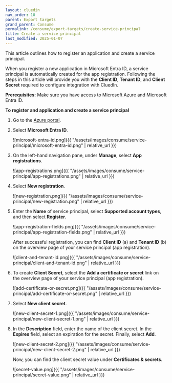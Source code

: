 ```yaml
---
layout: cluedin
nav_order: 10
parent: Export targets
grand_parent: Consume
permalink: /consume/export-targets/create-service-principal
title: Create a service principal
last_modified: 2025-01-07
---
```


This article outlines how to register an application and create a service principal.

When you register a new application in Microsoft Entra ID, a service principal is automatically created for the app registration. Following the steps in this article will provide you with the **Client ID**, **Tenant ID**, and **Client Secret** required to configure integration with CluedIn.

**Prerequisites:** Make sure you have access to Microsoft Azure and Microsoft Entra ID.

**To register and application and create a service principal**

1. Go to the [Azure portal](https://portal.azure.com/).

1. Select **Microsoft Entra ID**.

    ![microsoft-entra-id.png]({{ "/assets/images/consume/service-principal/microsoft-entra-id.png" | relative_url }})

1. On the left-hand navigation pane, under **Manage**, select **App registrations**.

    ![app-registrations.png]({{ "/assets/images/consume/service-principal/app-registrations.png" | relative_url }})

1. Select **New registration**.

    ![new-registration.png]({{ "/assets/images/consume/service-principal/new-registration.png" | relative_url }})

1. Enter the **Name** of service principal, select **Supported account types**, and then select **Register**.

    ![app-registration-fields.png]({{ "/assets/images/consume/service-principal/app-registration-fields.png" | relative_url }})

    After successful registration, you can find **Client ID** (a) and **Tenant ID** (b) on the overview page of your service principal (app registration).

    ![client-and-tenant-id.png]({{ "/assets/images/consume/service-principal/client-and-tenant-id.png" | relative_url }})

1. To create **Client Secret**, select the **Add a certificate or secret** link on the overview page of your service principal (app registration).

     ![add-certificate-or-secret.png]({{ "/assets/images/consume/service-principal/add-certificate-or-secret.png" | relative_url }})

1. Select **New client secret**.

    ![new-client-secret-1.png]({{ "/assets/images/consume/service-principal/new-client-secret-1.png" | relative_url }})

1. In the **Description** field, enter the name of the client secret. In the **Expires** field, select an expiration for the secret. Finally, select **Add**.

    ![new-client-secret-2.png]({{ "/assets/images/consume/service-principal/new-client-secret-2.png" | relative_url }})

    Now, you can find the client secret value under **Certificates & secrets**.

     ![secret-value.png]({{ "/assets/images/consume/service-principal/secret-value.png" | relative_url }})
